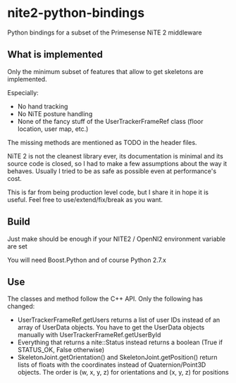 nite2-python-bindings
=====================

Python bindings for a subset of the Primesense NiTE 2 middleware


What is implemented
-------------------

Only the minimum subset of features that allow to get skeletons are implemented.

Especially:
* No hand tracking
* No NiTE posture handling
* None of the fancy stuff of the UserTrackerFrameRef class (floor location, user map, etc.)


The missing methods are mentioned as TODO in the header files.

NiTE 2 is not the cleanest library ever, its documentation is minimal and its source code is closed, so I had to make a few assumptions about the way it behaves. Usually I tried to be as safe as possible even at performance's cost.

This is far from being production level code, but I share it in hope it is useful. Feel free to use/extend/fix/break as you want.


Build
-----
Just make should be enough if your NITE2 / OpenNI2 environment variable are set

You will need Boost.Python and of course Python 2.7.x


Use
---

The classes and method follow the C++ API. Only the following has changed:
* UserTrackerFrameRef.getUsers returns a list of user IDs instead of an array of UserData objects. You have to get the UserData objects manually with UserTrackerFrameRef.getUserById
* Everything that returns a nite::Status instead returns a boolean (True if STATUS_OK, False otherwise)
* SkeletonJoint.getOrientation() and SkeletonJoint.getPosition() return lists of floats with the coordinates instead of Quaternion/Point3D objects. The order is (w, x, y, z) for orientations and (x, y, z) for positions

